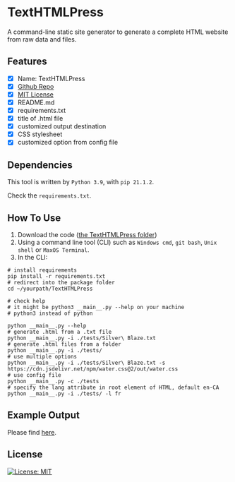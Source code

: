 # TextHTMLPress
A command-line static site generator to generate a complete 
HTML website from raw data and files.

## Features

- [x] Name: TextHTMLPress
- [x] [Github Repo](https://github.com/Qiwen-Yu/TextHTMLPress)
- [x] [MIT License](https://github.com/Qiwen-Yu/TextHTMLPress/blob/main/LICENSE)
- [x] README.md
- [x] requirements.txt
- [x] title of .html file
- [x] customized output destination
- [x] CSS stylesheet
- [x] customized option from config file 

## Dependencies
This tool is written by `Python 3.9`, with `pip 21.1.2`.

Check the `requirements.txt`.


## How To Use
1. Download the code ([the TextHTMLPress folder](https://github.com/Qiwen-Yu/TextHTMLPress))
2. Using a command line tool (CLI) such as `Windows cmd`, `git bash`, 
   `Unix shell` or `MaxOS Terminal`.
3. In the CLI:

```shell
# install requirements
pip install -r requirements.txt
# redirect into the package folder
cd ~/yourpath/TextHTMLPress

# check help
# it might be python3 __main__.py --help on your machine
# python3 instead of python

python __main__.py --help
# generate .html from a .txt file
python __main__.py -i ./tests/Silver\ Blaze.txt
# generate .html files from a folder 
python __main__.py -i ./tests/
# use multiple options
python __main__.py -i ./tests/Silver\ Blaze.txt -s https://cdn.jsdelivr.net/npm/water.css@2/out/water.css
# use config file
python __main__.py -c ./tests
# specify the lang attribute in root element of HTML, default en-CA
python __main__.py -i ./tests/ -l fr

```
## Example Output

Please find [here](https://github.com/Qiwen-Yu/TextHTMLPress/tree/main/Example_Output).

## License
[![License: MIT](https://img.shields.io/badge/License-MIT-yellow.svg)](https://opensource.org/licenses/MIT)

